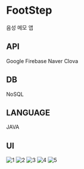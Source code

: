 # FootStep
음성 메모 앱

## API
Google Firebase
Naver Clova

## DB
NoSQL

## LANGUAGE 
JAVA

## UI
![1](https://user-images.githubusercontent.com/19318851/48631925-fd947800-ea02-11e8-8bde-212d04d12cc6.PNG)
![2](https://user-images.githubusercontent.com/19318851/48631990-2288eb00-ea03-11e8-8056-ad6afc4b9813.PNG)
![3](https://user-images.githubusercontent.com/19318851/48632016-35032480-ea03-11e8-8760-04e5b4d4248f.PNG)
![4](https://user-images.githubusercontent.com/19318851/48632021-36345180-ea03-11e8-87e5-15cd8ef2bf4a.PNG)
![5](https://user-images.githubusercontent.com/19318851/48632025-3896ab80-ea03-11e8-8d89-d8245ddc2cac.PNG)

